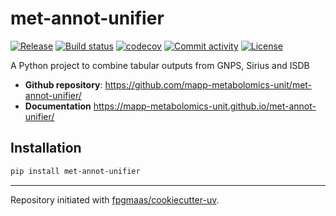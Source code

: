 # met-annot-unifier

[![Release](https://img.shields.io/github/v/release/mapp-metabolomics-unit/met-annot-unifier)](https://img.shields.io/github/v/release/mapp-metabolomics-unit/met-annot-unifier)
[![Build status](https://img.shields.io/github/actions/workflow/status/mapp-metabolomics-unit/met-annot-unifier/main.yml?branch=main)](https://github.com/mapp-metabolomics-unit/met-annot-unifier/actions/workflows/main.yml?query=branch%3Amain)
[![codecov](https://codecov.io/gh/mapp-metabolomics-unit/met-annot-unifier/branch/main/graph/badge.svg)](https://codecov.io/gh/mapp-metabolomics-unit/met-annot-unifier)
[![Commit activity](https://img.shields.io/github/commit-activity/m/mapp-metabolomics-unit/met-annot-unifier)](https://img.shields.io/github/commit-activity/m/mapp-metabolomics-unit/met-annot-unifier)
[![License](https://img.shields.io/github/license/mapp-metabolomics-unit/met-annot-unifier)](https://img.shields.io/github/license/mapp-metabolomics-unit/met-annot-unifier)

A Python project to combine tabular outputs from GNPS, Sirius and ISDB

- **Github repository**: <https://github.com/mapp-metabolomics-unit/met-annot-unifier/>
- **Documentation** <https://mapp-metabolomics-unit.github.io/met-annot-unifier/>

## Installation

```bash
pip install met-annot-unifier
```


---

Repository initiated with [fpgmaas/cookiecutter-uv](https://github.com/fpgmaas/cookiecutter-uv).
